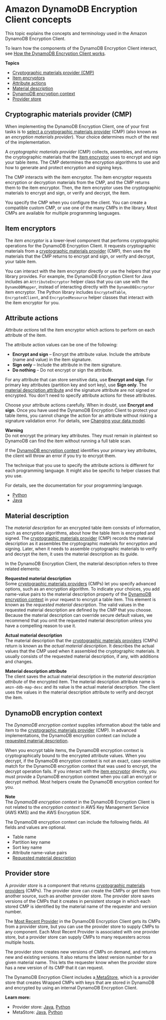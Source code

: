 # Amazon DynamoDB Encryption Client concepts<a name="concepts"></a>

This topic explains the concepts and terminology used in the Amazon DynamoDB Encryption Client\. 

To learn how the components of the DynamoDB Encryption Client interact, see [How the DynamoDB Encryption Client works](how-it-works.md)\.

**Topics**
+ [Cryptographic materials provider \(CMP\)](#concept-material-provider)
+ [Item encryptors](#item-encryptor)
+ [Attribute actions](#attribute-actions)
+ [Material description](#material-description)
+ [DynamoDB encryption context](#encryption-context)
+ [Provider store](#provider-store)

## Cryptographic materials provider \(CMP\)<a name="concept-material-provider"></a>

When implementing the DynamoDB Encryption Client, one of your first tasks is to [select a cryptographic materials provider](crypto-materials-providers.md) \(CMP\) \(also known as an *encryption materials provider*\)\. Your choice determines much of the rest of the implementation\. 

A *cryptographic materials provider* \(CMP\) collects, assembles, and returns the cryptographic materials that the [item encryptor](#item-encryptor) uses to encrypt and sign your table items\. The CMP determines the encryption algorithms to use and how to generate and protect encryption and signing keys\.

The CMP interacts with the item encryptor\. The item encryptor requests encryption or decryption materials from the CMP, and the CMP returns them to the item encryptor\. Then, the item encryptor uses the cryptographic materials to encrypt and sign, or verify and decrypt, the item\.

You specify the CMP when you configure the client\. You can create a compatible custom CMP, or use one of the many CMPs in the library\. Most CMPs are available for multiple programming languages\. 

## Item encryptors<a name="item-encryptor"></a>

The *item encryptor* is a lower\-level component that performs cryptographic operations for the DynamoDB Encryption Client\. It requests cryptographic materials from a [cryptographic materials provider](#concept-material-provider) \(CMP\), then uses the materials that the CMP returns to encrypt and sign, or verify and decrypt, your table item\.

You can interact with the item encryptor directly or use the helpers that your library provides\. For example, the DynamoDB Encryption Client for Java includes an `AttributeEncryptor` helper class that you can use with the `DynamoDBMapper`, instead of interacting directly with the `DynamoDBEncryptor` item encryptor\. The Python library includes `EncryptedTable`, `EncryptedClient`, and `EncryptedResource` helper classes that interact with the item encryptor for you\.

## Attribute actions<a name="attribute-actions"></a>

*Attribute actions* tell the item encryptor which actions to perform on each attribute of the item\. 

The attribute action values can be one of the following:
+ **Encrypt and sign** – Encrypt the attribute value\. Include the attribute \(name and value\) in the item signature\.
+ **Sign only** – Include the attribute in the item signature\.
+ **Do nothing** – Do not encrypt or sign the attribute\.

For any attribute that can store sensitive data, use **Encrypt and sign**\. For primary key attributes \(partition key and sort key\), use **Sign only**\. The [material description attribute](#material-description) and the signature attribute are not signed or encrypted\. You don't need to specify attribute actions for these attributes\.

Choose your attribute actions carefully\. When in doubt, use **Encrypt and sign**\. Once you have used the DynamoDB Encryption Client to protect your table items, you cannot change the action for an attribute without risking a signature validation error\. For details, see [Changing your data model](data-model.md)\.

**Warning**  
Do not encrypt the primary key attributes\. They must remain in plaintext so DynamoDB can find the item without running a full table scan\.

If the [DynamoDB encryption context](#encryption-context) identifies your primary key attributes, the client will throw an error if you try to encrypt them\.

The technique that you use to specify the attribute actions is different for each programming language\. It might also be specific to helper classes that you use\.

For details, see the documentation for your programming language\.
+ [Python](python-using.md#python-attribute-actions)
+ [Java](java-using.md#attribute-actions-java)

## Material description<a name="material-description"></a>

The *material description* for an encrypted table item consists of information, such as encryption algorithms, about how the table item is encrypted and signed\. The [cryptographic materials provider](#concept-material-provider) \(CMP\) records the material description as it assembles the cryptographic materials for encryption and signing\. Later, when it needs to assemble cryptographic materials to verify and decrypt the item, it uses the material description as its guide\. 

In the DynamoDB Encryption Client, the material description refers to three related elements:

**Requested material description**  
Some [cryptographic materials providers](#concept-material-provider) \(CMPs\) let you specify advanced options, such as an encryption algorithm\. To indicate your choices, you add name\-value pairs to the material description property of the [DynamoDB encryption context](#encryption-context) in your request to encrypt a table item\. This element is known as the *requested material description*\. The valid values in the requested material description are defined by the CMP that you choose\.   
Because the material description can override secure default values, we recommend that you omit the requested material description unless you have a compelling reason to use it\.

**Actual material description**  
The material description that the [cryptographic materials providers](#concept-material-provider) \(CMPs\) return is known as the *actual material description*\. It describes the actual values that the CMP used when it assembled the cryptographic materials\. It usually consists of the requested material description, if any, with additions and changes\.

**Material description attribute**  
The client saves the actual material description in the *material description attribute* of the encrypted item\. The material description attribute name is `amzn-ddb-map-desc` and its value is the actual material description\. The client uses the values in the material description attribute to verify and decrypt the item\.

## DynamoDB encryption context<a name="encryption-context"></a>

The *DynamoDB encryption context* supplies information about the table and item to the [cryptographic materials provider](#concept-material-provider) \(CMP\)\. In advanced implementations, the DynamoDB encryption context can include a [requested material description](#material-description)\.

When you encrypt table items, the DynamoDB encryption context is cryptographically bound to the encrypted attribute values\. When you decrypt, if the DynamoDB encryption context is not an exact, case\-sensitive match for the DynamoDB encryption context that was used to encrypt, the decrypt operation fails\. If you interact with the [item encryptor](#item-encryptor) directly, you must provide a DynamoDB encryption context when you call an encrypt or decrypt method\. Most helpers create the DynamoDB encryption context for you\.

**Note**  
The *DynamoDB encryption context* in the DynamoDB Encryption Client is not related to the *encryption context* in AWS Key Management Service \(AWS KMS\) and the AWS Encryption SDK\.

The DynamoDB encryption context can include the following fields\. All fields and values are optional\.
+ Table name
+ Partition key name
+ Sort key name
+ Attribute name\-value pairs
+ [Requested material description](#material-description)

## Provider store<a name="provider-store"></a>

A *provider store* is a component that returns [cryptographic materials providers](#concept-material-provider) \(CMPs\)\. The provider store can create the CMPs or get them from another source, such as another provider store\. The provider store saves versions of the CMPs that it creates in persistent storage in which each stored CMP is identified by the material name of the requester and version number\. 

The [Most Recent Provider](most-recent-provider.md) in the DynamoDB Encryption Client gets its CMPs from a provider store, but you can use the provider store to supply CMPs to any component\. Each Most Recent Provider is associated with one provider store, but a provider store can supply CMPs to many requesters across multiple hosts\.

The provider store creates new versions of CMPs on demand, and returns new and existing versions\. It also returns the latest version number for a given material name\. This lets the requester know when the provider store has a new version of its CMP that it can request\.

The DynamoDB Encryption Client includes a[ MetaStore](most-recent-provider.md#about-metastore), which is a provider store that creates Wrapped CMPs with keys that are stored in DynamoDB and encrypted by using an internal DynamoDB Encryption Client\. 

**Learn more:**
+ Provider store: [Java](https://aws.github.io/aws-dynamodb-encryption-java/com/amazonaws/services/dynamodbv2/datamodeling/encryption/providers/store/ProviderStore.html), [Python](https://github.com/aws/aws-dynamodb-encryption-python/blob/master/src/dynamodb_encryption_sdk/material_providers/store/__init__.py)
+ MetaStore: [Java](https://aws.github.io/aws-dynamodb-encryption-java/com/amazonaws/services/dynamodbv2/datamodeling/encryption/providers/store/MetaStore.html), [Python](https://aws-dynamodb-encryption-python.readthedocs.io/en/latest/lib/materials_providers/metastore.html#module-dynamodb_encryption_sdk.material_providers.store.meta)